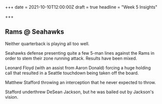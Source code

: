 +++
date = 2021-10-10T12:00:00Z
draft = true
headline = "Week 5 Insights"

+++
## Rams @ Seahawks

Neither quarterback is playing all too well.

Seahawks defense presenting quite a few 5-man lines against the Rams in order to stem their zone running attack. Results have been mixed.

Leonard Floyd (with an assist from Aaron Donald) forcing a huge holding call that resulted in a Seattle touchdown being taken off the board.

Matthew Stafford throwing an interception that he never expected to throw.

Stafford underthrew DeSean Jackson, but he was bailed out by Jackson's vision.